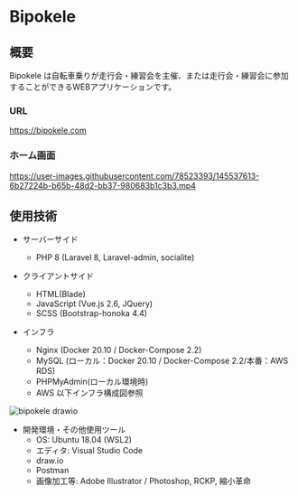 # Bipokele

## 概要

Bipokele は自転車乗りが走行会・練習会を主催、または走行会・練習会に参加することができるWEBアプリケーションです。

### URL
https://bipokele.com

### ホーム画面

https://user-images.githubusercontent.com/78523393/145537613-6b27224b-b65b-48d2-bb37-980683b1c3b3.mp4


## 使用技術

- サーバーサイド
  - PHP 8 (Laravel 8, Laravel-admin, socialite) 
 
- クライアントサイド
  - HTML(Blade)
  - JavaScript (Vue.js 2.6, JQuery)
  - SCSS (Bootstrap-honoka 4.4)

- インフラ
  - Nginx (Docker 20.10 / Docker-Compose 2.2)
  - MySQL (ローカル：Docker 20.10 / Docker-Compose 2.2/本番：AWS RDS)
  - PHPMyAdmin(ローカル環境時)
  - AWS 以下インフラ構成図参照

![bipokele drawio](https://user-images.githubusercontent.com/78523393/137576629-fca9fe70-3924-4df0-a96f-7e64d063bfe6.png)


- 開発環境・その他使用ツール
  - OS:        Ubuntu 18.04 (WSL2)
  - エディタ:   Visual Studio Code
  - draw.io
  - Postman
  - 画像加工等: Adobe Illustrator / Photoshop, RCKP, 縮小革命

